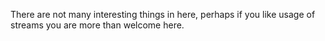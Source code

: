 There are not many interesting things in here, perhaps if you like usage of streams you are more than welcome here.
